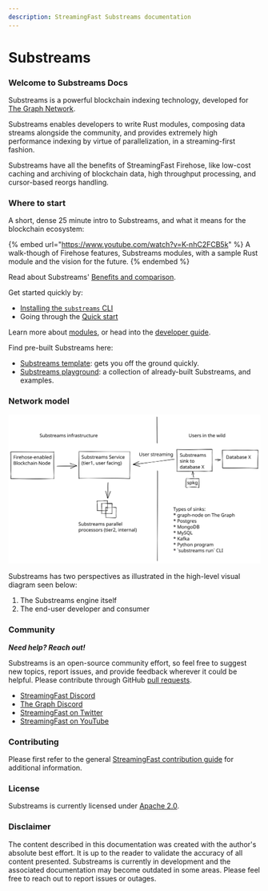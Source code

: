 ```yaml
---
description: StreamingFast Substreams documentation
---
```


# Substreams

### Welcome to Substreams Docs

Substreams is a powerful blockchain indexing technology, developed for [The Graph Network](https://thegraph.com).

Substreams enables developers to write Rust modules, composing data streams alongside the community, and provides extremely high performance indexing by virtue of parallelization, in a streaming-first fashion.

Substreams have all the benefits of StreamingFast Firehose, like low-cost caching and archiving of blockchain data, high throughput processing, and cursor-based reorgs handling.

### Where to start

A short, dense 25 minute intro to Substreams, and what it means for the blockchain ecosystem:

{% embed url="https://www.youtube.com/watch?v=K-nhC2FCB5k" %}
A walk-though of Firehose features, Substreams modules, with a sample Rust module and the vision for the future.
{% endembed %}

Read about Substreams' [Benefits and comparison](concept-and-fundamentals/benefits/).

Get started quickly by:

* [Installing the `substreams` CLI](getting-started/installing-the-cli.md)
* Going through the [Quick start](getting-started/quickstart.md)

Learn more about [modules](concepts-and-fundamentals/modules.md), or head into the [developer guide](developer-guide/overview.md).

Find pre-built Substreams here:

* [Substreams template](https://github.com/streamingfast/substreams-template): gets you off the ground quickly.
* [Substreams playground](https://github.com/streamingfast/substreams-playground): a collection of already-built Substreams, and examples.

### Network model

<img src=".gitbook/assets/substreams.excalidraw (1).svg" alt="" class="gitbook-drawing">

Substreams has two perspectives as illustrated in the high-level visual diagram seen below:

1. The Substreams engine itself
2. The end-user developer and consumer

### Community

_**Need help? Reach out!**_

Substreams is an open-source community effort, so feel free to suggest new topics, report issues, and provide feedback wherever it could be helpful. Please contribute through GitHub [pull requests](https://docs.github.com/en/pull-requests/collaborating-with-pull-requests/proposing-changes-to-your-work-with-pull-requests/about-pull-requests).

* [StreamingFast Discord](https://discord.gg/mYPcRAzeVN)
* [The Graph Discord](https://discord.gg/vtvv7FP)
* [StreamingFast on Twitter](https://twitter.com/streamingfastio)
* [StreamingFast on YouTube](https://www.youtube.com/c/streamingfast)

### Contributing

Please first refer to the general [StreamingFast contribution guide](https://github.com/streamingfast/streamingfast/blob/master/CONTRIBUTING.md) for additional information.

### License

Substreams is currently licensed under [Apache 2.0](../LICENSE/).

### Disclaimer

The content described in this documentation was created with the author's absolute best effort. It is up to the reader to validate the accuracy of all content presented. Substreams is currently in development and the associated documentation may become outdated in some areas. Please feel free to reach out to report issues or outages.
